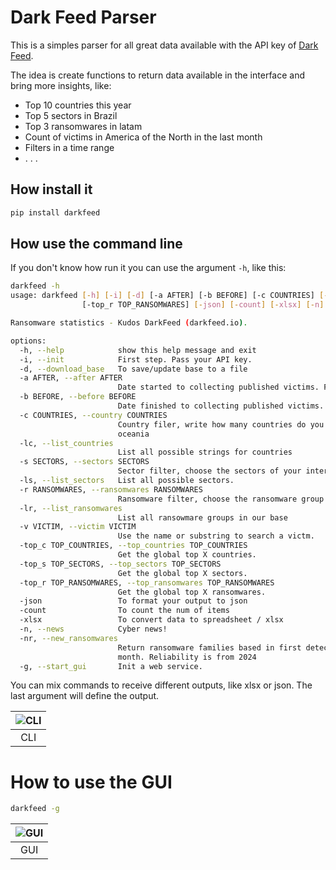# Dark Feed Parser

This is a simples parser for all great data available with the API key of [Dark Feed](https://darkfeed.io/).

The idea is create functions to return data available in the interface and bring more insights, like:
- Top 10 countries this year
- Top 5 sectors in Brazil
- Top 3 ransomwares in latam
- Count of victims in America of the North in the last month
- Filters in a time range
- . . . 

## How install it

```bash
pip install darkfeed
```

## How use the command line 

If you don't know how run it you can use the argument `-h`, like this:

```bash
darkfeed -h
usage: darkfeed [-h] [-i] [-d] [-a AFTER] [-b BEFORE] [-c COUNTRIES] [-lc] [-s SECTORS] [-ls] [-r RANSOMWARES] [-lr] [-v VICTIM] [-top_c TOP_COUNTRIES] [-top_s TOP_SECTORS]
                [-top_r TOP_RANSOMWARES] [-json] [-count] [-xlsx] [-n] [-nr] [-g]

Ransomware statistics - Kudos DarkFeed (darkfeed.io).

options:
  -h, --help            show this help message and exit
  -i, --init            First step. Pass your API key.
  -d, --download_base   To save/update base to a file
  -a AFTER, --after AFTER
                        Date started to collecting published victims. Format: YYYY-MM-DD
  -b BEFORE, --before BEFORE
                        Date finished to collecting published victims. Format: YYYY-MM-DD
  -c COUNTRIES, --country COUNTRIES
                        Country filer, write how many countries do you want split by [,]. You could also use: latam, south_america, central_america, north_america, europe, asia, africa or
                        oceania
  -lc, --list_countries
                        List all possible strings for countries
  -s SECTORS, --sectors SECTORS
                        Sector filter, choose the sectors of your interest. You can choose more than one split then with [,]
  -ls, --list_sectors   List all possible sectors.
  -r RANSOMWARES, --ransomwares RANSOMWARES
                        Ransomware filter, choose the ransomware group of your interest. You can choose more than one split then with [,]
  -lr, --list_ransomwares
                        List all ransowmare groups in our base
  -v VICTIM, --victim VICTIM
                        Use the name or substring to search a victm.
  -top_c TOP_COUNTRIES, --top_countries TOP_COUNTRIES
                        Get the global top X countries.
  -top_s TOP_SECTORS, --top_sectors TOP_SECTORS
                        Get the global top X sectors.
  -top_r TOP_RANSOMWARES, --top_ransomwares TOP_RANSOMWARES
                        Get the global top X ransomwares.
  -json                 To format your output to json
  -count                To count the num of items
  -xlsx                 To convert data to spreadsheet / xlsx
  -n, --news            Cyber news!
  -nr, --new_ransomwares
                        Return ransomware families based in first detection in DarkFeed database. You can use arguments of date to filter the returned ransomwares. The default is last
                        month. Reliability is from 2024
  -g, --start_gui       Init a web service.
```

You can mix commands to receive different outputs, like xlsx or json. The last argument will define the output.

|![CLI](https://github.com/santiag02/DarkFeed/blob/main/media/DarkFeed_CLI.gif "CLI")|
|:---:|
|CLI|

# How to use the GUI

```bash
darkfeed -g
```

|![GUI](https://github.com/santiag02/DarkFeed/blob/main/media/DarkFeed_GUI.gif "GUI")|
|:-----:|
|GUI|